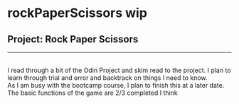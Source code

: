 # rockPaperScissors wip
 <h2>Project: Rock Paper Scissors</h2>
 <hr>
<br>
I read through a bit of the Odin Project and skim read to the project. I plan to learn through trial and error and backtrack on things I need to know. 
<br>
As I am busy with the bootcamp course, I plan to finish this at a later date.
<br>
The basic functions of the game are 2/3 completed I think
